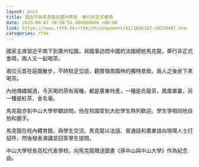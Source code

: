 ```yaml
---
layout: post
title: 習近平與馬克龍在廣州茶敍　舉行非正式會晤
date: 2023-04-07 19:58:51.000000000 +08:00
link: https://news.rthk.hk/rthk/ch/component/k2/1695367-20230407.htm
categories: rthk
---
```


國家主席習近平南下到廣州松園，與國事訪問中國的法國總統馬克龍，舉行非正式會晤，兩人又一起喝茶。

兩位元首在庭園散步，不時駐足交談，觀賞嶺南園林的獨特景致。兩人之後坐下來喝茶。

內地傳媒報道，今天喝的茶有兩種，都是廣東特產，一種是烏龍茶，鳳凰單叢，另一種是紅茶，金毛毫。

馬克龍亦到中山大學參觀訪問。他在校園受到大批學生熱列歡迎。學生爭相同他自拍和握手。

馬克龍在校內體育館，與學生交流。馬克龍以法語、普通話和廣東話向現場人士打招呼，然後發表演講並回答學生提問。

中山大學校長高松代表學校，向馬克龍贈送圖書《孫中山與中山大學》作為紀念品。
